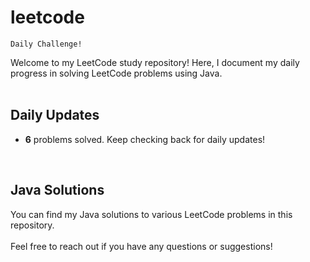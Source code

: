 # leetcode

```
Daily Challenge!
```
Welcome to my LeetCode study repository! Here, I document my daily progress in solving LeetCode problems using Java. <br>
 <br>
## Daily Updates
- <b>6</b> problems solved. Keep checking back for daily updates! <br>
 <br>
 
## Java Solutions

You can find my Java solutions to various LeetCode problems in this repository.<br>
 <br>
Feel free to reach out if you have any questions or suggestions! <br>

